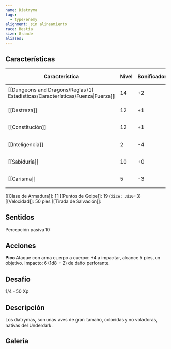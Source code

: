 ```yaml
---
name: Diatryma
tags:
  - type/enemy
alignment: sin alineamiento
race: Bestia
size: Grande
aliases:
---
```


## Características

| Característica                                                                 | Nivel | Bonificador | Lanzar dado      |
| ------------------------------------------------------------------------------ | ----- | ----------- | ---------------- |
| [[Dungeons and Dragons/Reglas/1) Estadisticas/Características/Fuerza\|Fuerza]] | 14    | +2          | `dice: 1d20 + 0` |
| [[Destreza]]                                                                   | 12    | +1          | `dice: 1d20 + 0` |
| [[Constitución]]                                                               | 12    | +1          | `dice: 1d20 + 0` |
| [[Inteligencia]]                                                               | 2     | -4          | `dice: 1d20 + 0` |
| [[Sabiduría]]                                                                  | 10    | +0          | `dice: 1d20 + 0` |
| [[Carisma]]                                                                    | 5     | -3          | `dice: 1d20 + 0` |

[[Clase de Armadura]]: 11
[[Puntos de Golpe]]: 19 (`dice: 3d10`+3)
[[Velocidad]]: 50 pies
[[Tirada de Salvación]]:

## Sentidos

Percepción pasiva 10

## Acciones

**Pico**
Ataque con arma cuerpo a cuerpo: +4 a impactar, alcance 5 pies, un objetivo.
Impacto: 6 (1d8 + 2) de daño perforante.

## Desafío

1/4 - 50 Xp

## Descripción

Los diatrymas, son unas aves de gran tamaño, coloridas y no voladoras, nativas del Underdark.

## Galería


